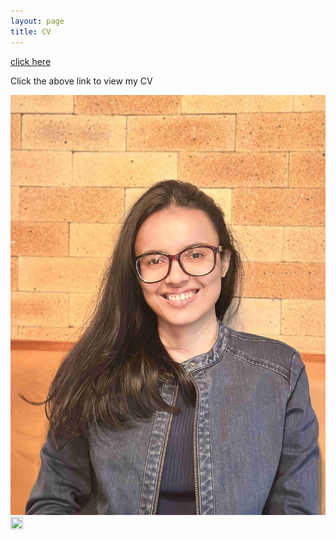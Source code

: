 ```yaml
---
layout: page
title: CV
---
```



[click here](https://maumitabhaumik.github.io/Bhaumik_CV__2023.pdf)

Click the above link to view my CV

![Hyderabad](CV_photo.jpg)<img src="https://your-image-url.type" width="20" height="20">

